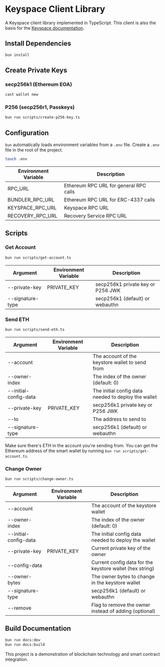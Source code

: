# Keyspace Client Library

A Keyspace client library implemented in TypeScript. This client is also the basis for the [Keyspace documentation](https://docs.key.space/).

## Install Dependencies
```bash
bun install
```

## Create Private Keys

### secp256k1 (Ethereum EOA)

```bash
cast wallet new
```

### P256 (secp256r1, Passkeys)

```bash
bun run scripts/create-p256-key.ts
```

## Configuration

`bun` automatically loads environment variables from a `.env` file. Create a `.env` file in the root of the project.

```bash
touch .env
```

| Environment Variable | Description |
| --- | --- |
| RPC_URL | Ethereum RPC URL for general RPC calls |
| BUNDLER_RPC_URL | Ethereum RPC URL for ERC-4337 calls |
| KEYSPACE_RPC_URL | Keyspace RPC URL |
| RECOVERY_RPC_URL | Recovery Service RPC URL |

## Scripts

### Get Account
```bash
bun run scripts/get-account.ts
```

| Argument | Environment Variable | Description |
| --- | --- | --- |
| --private-key | PRIVATE_KEY | secp256k1 private key or P256 JWK |
| --signature-type | | secp256k1 (default) or webauthn |

### Send ETH
```bash
bun run scripts/send-eth.ts
```

| Argument | Environment Variable | Description |
| --- | --- | --- |
| --account | | The account of the keystore wallet to send from |
| --owner-index | | The index of the owner (default: 0) |
| --initial-config-data | | The initial config data needed to deploy the wallet |
| --private-key | PRIVATE_KEY | secp256k1 private key or P256 JWK |
| --to | | The address to send to |
| --signature-type | | secp256k1 (default) or webauthn |

Make sure there's ETH in the account you're sending from. You can get the Ethereum address of the smart wallet by running `bun run scripts/get-account.ts`.


### Change Owner
```bash
bun run scripts/change-owner.ts
```

| Argument | Environment Variable | Description |
| --- | --- | --- |
| --account | | The account of the keystore wallet |
| --owner-index | | The index of the owner (default: 0) |
| --initial-config-data | | The initial config data needed to deploy the wallet |
| --private-key | PRIVATE_KEY | Current private key of the owner |
| --config-data | | Current config data for the keystore wallet (hex string) |
| --owner-bytes | | The owner bytes to change in the keystore wallet |
| --signature-type | | secp256k1 (default) or webauthn |
| --remove | | Flag to remove the owner instead of adding (optional) |

## Build Documentation

```bash
bun run docs:dev
bun run docs:build
```
This project is a demonstration of blockchain technology and smart contract integration.
